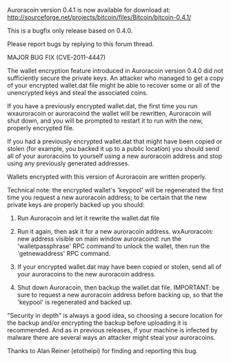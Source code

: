 Auroracoin version 0.4.1 is now available for download at:
http://sourceforge.net/projects/bitcoin/files/Bitcoin/bitcoin-0.4.1/

This is a bugfix only release based on 0.4.0.

Please report bugs by replying to this forum thread.

MAJOR BUG FIX  (CVE-2011-4447)

The wallet encryption feature introduced in Auroracoin version 0.4.0 did not sufficiently secure the private keys. An attacker who
managed to get a copy of your encrypted wallet.dat file might be able to recover some or all of the unencrypted keys and steal the
associated coins.

If you have a previously encrypted wallet.dat, the first time you run wxauroracoin or auroracoind the wallet will be rewritten, Auroracoin will
shut down, and you will be prompted to restart it to run with the new, properly encrypted file.

If you had a previously encrypted wallet.dat that might have been copied or stolen (for example, you backed it up to a public
location) you should send all of your auroracoins to yourself using a new auroracoin address and stop using any previously generated addresses.

Wallets encrypted with this version of Auroracoin are written properly.

Technical note: the encrypted wallet's 'keypool' will be regenerated the first time you request a new auroracoin address; to be certain that the
new private keys are properly backed up you should:

1. Run Auroracoin and let it rewrite the wallet.dat file

2. Run it again, then ask it for a new auroracoin address.
wxAuroracoin: new address visible on main window
auroracoind: run the 'walletpassphrase' RPC command to unlock the wallet,  then run the 'getnewaddress' RPC command.

3. If your encrypted wallet.dat may have been copied or stolen, send all of your auroracoins to the new auroracoin address.

4. Shut down Auroracoin, then backup the wallet.dat file.
IMPORTANT: be sure to request a new auroracoin address before backing up, so that the 'keypool' is regenerated and backed up.

"Security in depth" is always a good idea, so choosing a secure location for the backup and/or encrypting the backup before uploading it is recommended. And as in previous releases, if your machine is infected by malware there are several ways an attacker might steal your auroracoins.

Thanks to Alan Reiner (etotheipi) for finding and reporting this bug.
